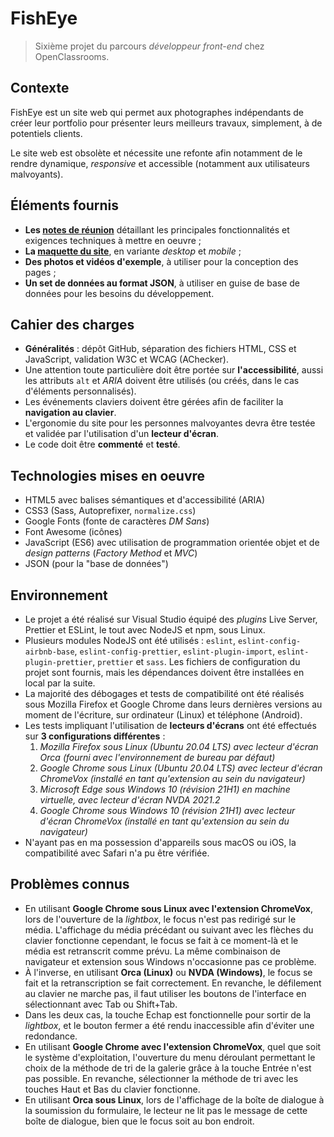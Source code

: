 # FishEye

> Sixième projet du parcours _développeur front-end_ chez OpenClassrooms.

## Contexte

FishEye est un site web qui permet aux photographes indépendants de créer leur portfolio pour présenter leurs meilleurs travaux, simplement, à de potentiels clients.

Le site web est obsolète et nécessite une refonte afin notamment de le rendre dynamique, _responsive_ et accessible (notamment aux utilisateurs malvoyants).

## Éléments fournis

- **Les [notes de réunion](https://s3.eu-west-1.amazonaws.com/course.oc-static.com/projects/Front-End+V2/P5+Javascript+%26+Accessibility/Notes+de+r%C3%A9union.pdf)** détaillant les principales fonctionnalités et exigences techniques à mettre en oeuvre ;
- **La [maquette du site](https://www.figma.com/file/pt8xJxC1QffW4HX16QhGZJ/UI-Design-FishEye-FR)**, en variante _desktop_ et _mobile_ ;
- **Des photos et vidéos d'exemple**, à utiliser pour la conception des pages ;
- **Un set de données au format JSON**, à utiliser en guise de base de données pour les besoins du développement.

## Cahier des charges

- **Généralités** : dépôt GitHub, séparation des fichiers HTML, CSS et JavaScript, validation W3C et WCAG (AChecker).
- Une attention toute particulière doit être portée sur **l'accessibilité**, aussi les attributs `alt` et _ARIA_ doivent être utilisés (ou créés, dans le cas d'éléments personnalisés).
- Les événements claviers doivent être gérées afin de faciliter la **navigation au clavier**.
- L'ergonomie du site pour les personnes malvoyantes devra être testée et validée par l'utilisation d'un **lecteur d'écran**.
- Le code doit être **commenté** et **testé**.

## Technologies mises en oeuvre

- HTML5 avec balises sémantiques et d'accessibilité (ARIA)
- CSS3 (Sass, Autoprefixer, `normalize.css`)
- Google Fonts (fonte de caractères _DM Sans_)
- Font Awesome (icônes)
- JavaScript (ES6) avec utilisation de programmation orientée objet et de _design patterns_ (_Factory Method_ et _MVC_)
- JSON (pour la "base de données")

## Environnement

- Le projet a été réalisé sur Visual Studio équipé des _plugins_ Live Server, Prettier et ESLint, le tout avec NodeJS et npm, sous Linux.
- Plusieurs modules NodeJS ont été utilisés : `eslint`, `eslint-config-airbnb-base`, `eslint-config-prettier`, `eslint-plugin-import`, `eslint-plugin-prettier`, `prettier` et `sass`. Les fichiers de configuration du projet sont fournis, mais les dépendances doivent être installées en local par la suite.
- La majorité des débogages et tests de compatibilité ont été réalisés sous Mozilla Firefox et Google Chrome dans leurs dernières versions au moment de l'écriture, sur ordinateur (Linux) et téléphone (Android).
- Les tests impliquant l'utilisation de **lecteurs d'écrans** ont été effectués sur **3 configurations différentes** :
  1.  _Mozilla Firefox sous Linux (Ubuntu 20.04 LTS) avec lecteur d'écran Orca (fourni avec l'environnement de bureau par défaut)_
  2.  _Google Chrome sous Linux (Ubuntu 20.04 LTS) avec lecteur d'écran ChromeVox (installé en tant qu'extension au sein du navigateur)_
  3.  _Microsoft Edge sous Windows 10 (révision 21H1) en machine virtuelle, avec lecteur d'écran NVDA 2021.2_
  4.  _Google Chrome sous Windows 10 (révision 21H1) avec lecteur d'écran ChromeVox (installé en tant qu'extension au sein du navigateur)_
- N'ayant pas en ma possession d'appareils sous macOS ou iOS, la compatibilité avec Safari n'a pu être vérifiée.

## Problèmes connus

- En utilisant **Google Chrome sous Linux avec l'extension ChromeVox**, lors de l'ouverture de la _lightbox_, le focus n'est pas redirigé sur le média. L'affichage du média précédant ou suivant avec les flèches du clavier fonctionne cependant, le focus se fait à ce moment-là et le média est retranscrit comme prévu. La même combinaison de navigateur et extension sous Windows n'occasionne pas ce problème.
- À l'inverse, en utilisant **Orca (Linux)** ou **NVDA (Windows)**, le focus se fait et la retranscription se fait correctement. En revanche, le défilement au clavier ne marche pas, il faut utiliser les boutons de l'interface en sélectionnant avec Tab ou Shift+Tab.
- Dans les deux cas, la touche Echap est fonctionnelle pour sortir de la _lightbox_, et le bouton fermer a été rendu inaccessible afin d'éviter une redondance.
- En utilisant **Google Chrome avec l'extension ChromeVox**, quel que soit le système d'exploitation, l'ouverture du menu déroulant permettant le choix de la méthode de tri de la galerie grâce à la touche Entrée n'est pas possible. En revanche, sélectionner la méthode de tri avec les touches Haut et Bas du clavier fonctionne.
- En utilisant **Orca sous Linux**, lors de l'affichage de la boîte de dialogue à la soumission du formulaire, le lecteur ne lit pas le message de cette boîte de dialogue, bien que le focus soit au bon endroit.
